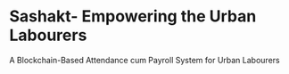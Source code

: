 # Sashakt- Empowering the Urban Labourers

A Blockchain-Based Attendance cum Payroll System for Urban Labourers
